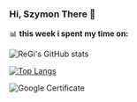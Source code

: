 ### Hi, Szymon There 👋

📊 **this week i spent my time on:**
<!--START_SECTION:waka-->

![ReGi's GitHub stats](https://github-readme-stats.vercel.app/api?username=regi669&show_icons=true&theme=dracula)

[![Top Langs](https://github-readme-stats.vercel.app/api/top-langs/?username=regi669&theme=dracula)](https://github.com/anuraghazra/github-readme-stats)

![Google Certificate](https://api.accredible.com/v1/frontend/credential_website_embed_image/certificate/45373587)

